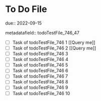 # To Do File

due:: 2022-09-15

metadatafield:: todoTestFile_746_47

- [ ] Task of todoTestFile_746 1 [[Query me]]
- [ ] Task of todoTestFile_746 2 [[Query me]]
- [ ] Task of todoTestFile_746 3
- [ ] Task of todoTestFile_746 4
- [ ] Task of todoTestFile_746 5
- [ ] Task of todoTestFile_746 6
- [ ] Task of todoTestFile_746 7
- [ ] Task of todoTestFile_746 8
- [ ] Task of todoTestFile_746 9
- [ ] Task of todoTestFile_746 10